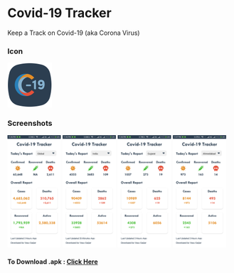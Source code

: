 # Covid-19 Tracker
Keep a Track on Covid-19 (aka Corona Virus)
<h3>Icon</h3>
<img src="/covid tracker.svg" height="100px" width="100px">
<h3>Screenshots</h3>
<img src="/global.png" width="120px">
<img src="/india.png" width="120px">
<img src="/gujarat.png" width="120px">
<img src="/ahmedabad.png" width="120px">
<h4>To Download .apk : <a href="https://drive.google.com/file/d/1JHtygUygw027PEPxSN4DjGDr8UL-zC-v/view?usp=sharing" target="_blank">Click Here</a></h4>
